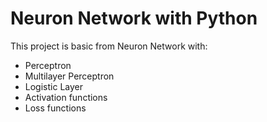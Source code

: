 # Neuron Network with Python
This project is basic from Neuron Network with:
- Perceptron
- Multilayer Perceptron
- Logistic Layer
- Activation functions
- Loss functions

